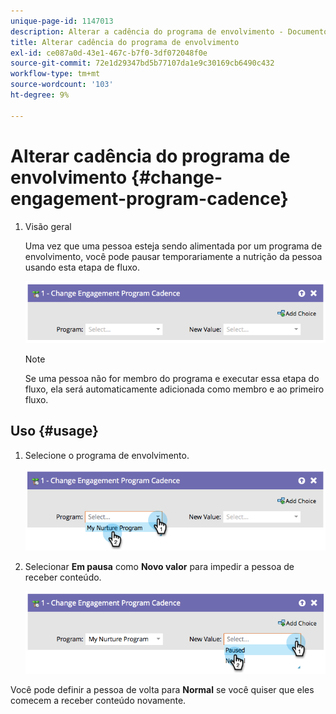 ```yaml
---
unique-page-id: 1147013
description: Alterar a cadência do programa de envolvimento - Documentos do Marketo - Documentação do produto
title: Alterar cadência do programa de envolvimento
exl-id: ce087a0d-43e1-467c-b7f0-3df072048f0e
source-git-commit: 72e1d29347bd5b77107da1e9c30169cb6490c432
workflow-type: tm+mt
source-wordcount: '103'
ht-degree: 9%

---
```


# Alterar cadência do programa de envolvimento {#change-engagement-program-cadence}

1. Visão geral

   Uma vez que uma pessoa esteja sendo alimentada por um programa de envolvimento, você pode pausar temporariamente a nutrição da pessoa usando esta etapa de fluxo.

   ![](assets/image2014-9-22-14-3a48-3a53.png)

   >[!NOTE]
   >
   >Se uma pessoa não for membro do programa e executar essa etapa do fluxo, ela será automaticamente adicionada como membro e ao primeiro fluxo.

## Uso {#usage}

1. Selecione o programa de envolvimento.

   ![](assets/image2014-9-22-14-3a49-3a27.png)

1. Selecionar **Em pausa** como **Novo valor** para impedir a pessoa de receber conteúdo.

   ![](assets/image2014-9-22-14-3a49-3a31.png)

Você pode definir a pessoa de volta para **Normal** se você quiser que eles comecem a receber conteúdo novamente.

